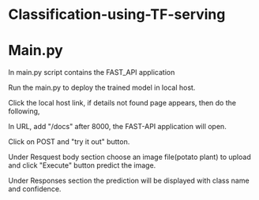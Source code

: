 # Classification-using-TF-serving

# Main.py

In main.py script contains the FAST_API application

Run the main.py to deploy the trained model in local host.

Click the local host link, if details not found page appears, then do the following,

In URL, add "/docs" after 8000, the FAST-API application will open.

Click on POST and "try it out" button.

Under Resquest body section choose an image file(potato plant) to upload and click "Execute" button predict the image.

Under Responses section the prediction will be displayed with class name and confidence.

